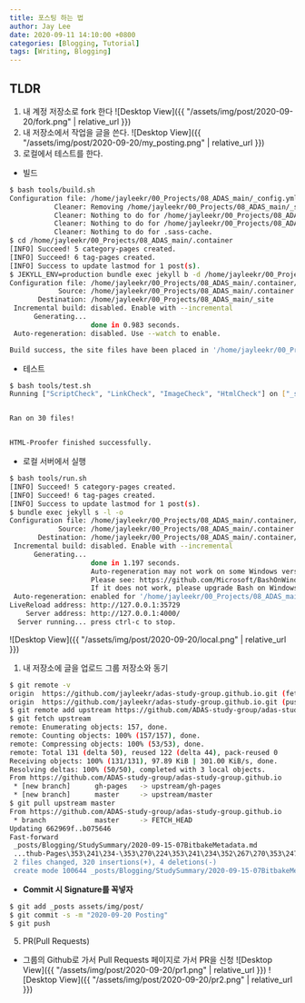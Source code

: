 ```yaml
---
title: 포스팅 하는 법
author: Jay Lee
date: 2020-09-11 14:10:00 +0800
categories: [Blogging, Tutorial]
tags: [Writing, Blogging]
---
```


## TLDR
1. 내 계정 저장소로 fork 한다
![Desktop View]({{ "/assets/img/post/2020-09-20/fork.png" | relative_url }})
2. 내 저장소에서 작업을 글을 쓴다.
![Desktop View]({{ "/assets/img/post/2020-09-20/my_posting.png" | relative_url }})
3. 로컬에서 테스트를 한다.

- 빌드

``` sh
$ bash tools/build.sh
Configuration file: /home/jayleekr/00_Projects/08_ADAS_main/_config.yml
           Cleaner: Removing /home/jayleekr/00_Projects/08_ADAS_main/_site...
           Cleaner: Nothing to do for /home/jayleekr/00_Projects/08_ADAS_main/.jekyll-metadata.
           Cleaner: Nothing to do for /home/jayleekr/00_Projects/08_ADAS_main/.jekyll-cache.
           Cleaner: Nothing to do for .sass-cache.
$ cd /home/jayleekr/00_Projects/08_ADAS_main/.container
[INFO] Succeed! 5 category-pages created.
[INFO] Succeed! 6 tag-pages created.
[INFO] Success to update lastmod for 1 post(s).
$ JEKYLL_ENV=production bundle exec jekyll b -d /home/jayleekr/00_Projects/08_ADAS_main/_site
Configuration file: /home/jayleekr/00_Projects/08_ADAS_main/.container/_config.yml
            Source: /home/jayleekr/00_Projects/08_ADAS_main/.container
       Destination: /home/jayleekr/00_Projects/08_ADAS_main/_site
 Incremental build: disabled. Enable with --incremental
      Generating... 
                    done in 0.983 seconds.
 Auto-regeneration: disabled. Use --watch to enable.

Build success, the site files have been placed in '/home/jayleekr/00_Projects/08_ADAS_main/_site'.
```
- 테스트

``` sh
$ bash tools/test.sh
Running ["ScriptCheck", "LinkCheck", "ImageCheck", "HtmlCheck"] on ["_site"] on *.html... 


Ran on 30 files!


HTML-Proofer finished successfully.
```
- 로컬 서버에서 실행
``` sh
$ bash tools/run.sh
[INFO] Succeed! 5 category-pages created.
[INFO] Succeed! 6 tag-pages created.
[INFO] Success to update lastmod for 1 post(s).
$ bundle exec jekyll s -l -o
Configuration file: /home/jayleekr/00_Projects/08_ADAS_main/.container/_config.yml
            Source: /home/jayleekr/00_Projects/08_ADAS_main/.container
       Destination: /home/jayleekr/00_Projects/08_ADAS_main/.container/_site
 Incremental build: disabled. Enable with --incremental
      Generating... 
                    done in 1.197 seconds.
                    Auto-regeneration may not work on some Windows versions.
                    Please see: https://github.com/Microsoft/BashOnWindows/issues/216
                    If it does not work, please upgrade Bash on Windows or run Jekyll with --no-watch.
 Auto-regeneration: enabled for '/home/jayleekr/00_Projects/08_ADAS_main/.container'
LiveReload address: http://127.0.0.1:35729
    Server address: http://127.0.0.1:4000/
  Server running... press ctrl-c to stop.
```
![Desktop View]({{ "/assets/img/post/2020-09-20/local.png" | relative_url }})

1. 내 저장소에 글을 업로드
그룹 저장소와 동기
``` sh
$ git remote -v
origin  https://github.com/jayleekr/adas-study-group.github.io.git (fetch)
origin  https://github.com/jayleekr/adas-study-group.github.io.git (push)
$ git remote add upstream https://github.com/ADAS-study-group/adas-study-group.github.io.git
$ git fetch upstream
remote: Enumerating objects: 157, done.
remote: Counting objects: 100% (157/157), done.
remote: Compressing objects: 100% (53/53), done.
remote: Total 131 (delta 50), reused 122 (delta 44), pack-reused 0
Receiving objects: 100% (131/131), 97.89 KiB | 301.00 KiB/s, done.
Resolving deltas: 100% (50/50), completed with 3 local objects.
From https://github.com/ADAS-study-group/adas-study-group.github.io
 * [new branch]      gh-pages   -> upstream/gh-pages
 * [new branch]      master     -> upstream/master
$ git pull upstream master 
From https://github.com/ADAS-study-group/adas-study-group.github.io
 * branch            master     -> FETCH_HEAD
Updating 662969f..b075646
Fast-forward
 _posts/Blogging/StudySummary/2020-09-15-07BitbakeMetadata.md                                           | 315 +++++++++++++++++++++++++++++++++++++++++++++++++++
 ...thub-Pages\353\241\234-\353\270\224\353\241\234\352\267\270\353\247\214\353\223\244\352\270\260.md" |   9 +-
 2 files changed, 320 insertions(+), 4 deletions(-)
 create mode 100644 _posts/Blogging/StudySummary/2020-09-15-07BitbakeMetadata.md
```

- **Commit 시 Signature를 꼭넣자**
``` sh
$ git add _posts assets/img/post/
$ git commit -s -m "2020-09-20 Posting"
$ git push
```

5. PR(Pull Requests)

- 그룹의 Github로 가서 Pull Requests 페이지로 가서 PR을 신청
    ![Desktop View]({{ "/assets/img/post/2020-09-20/pr1.png" | relative_url }})
    ![Desktop View]({{ "/assets/img/post/2020-09-20/pr2.png" | relative_url }})